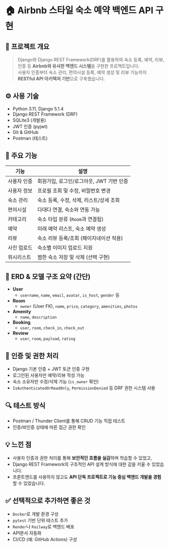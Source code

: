 # 🏠 Airbnb 스타일 숙소 예약 백엔드 API 구현

## 📌 프로젝트 개요
> Django와 Django REST Framework(DRF)를 활용하여 숙소 등록, 예약, 리뷰, 인증 등 **Airbnb와 유사한 백엔드 시스템**을 구현한 프로젝트입니다.  
> 사용자 인증부터 숙소 관리, 편의시설 등록, 예약 생성 및 리뷰 기능까지 **RESTful API 아키텍처 기반**으로 구축했습니다.

## ⚙️ 사용 기술
- Python 3.11, Django 5.1.4
- Django REST Framework (DRF)
- SQLite3 (개발용)
- JWT 인증 (pyjwt)
- Git & GitHub
- Postman (테스트)

## 🧩 주요 기능

| 기능 | 설명 |
|------|------|
| 사용자 인증 | 회원가입, 로그인/로그아웃, JWT 기반 인증 |
| 사용자 정보 | 프로필 조회 및 수정, 비밀번호 변경 |
| 숙소 관리 | 숙소 등록, 수정, 삭제, 리스트/상세 조회 |
| 편의시설 | 다대다 연결, 숙소와 연동 가능 |
| 카테고리 | 숙소 타입 분류 (`Room`과 연결됨) |
| 예약 | 미래 예약 리스트, 숙소 예약 생성 |
| 리뷰 | 숙소 리뷰 등록/조회 (페이지네이션 적용) |
| 사진 업로드 | 숙소별 이미지 업로드 지원 |
| 위시리스트 | 찜한 숙소 저장 및 삭제 (선택 구현) |

## 📁 ERD & 모델 구조 요약 (간단)

- **User**
  - `username`, `name`, `email`, `avatar`, `is_host`, `gender` 등
- **Room**
  - `owner` (User FK), `name`, `price`, `category`, `amenities`, `photos`
- **Amenity**
  - `name`, `description`
- **Booking**
  - `user`, `room`, `check_in`, `check_out`
- **Review**
  - `user`, `room`, `payload`, `rating`

## 🔐 인증 및 권한 처리
- Django 기본 인증 + JWT 토큰 인증 구현
- 로그인된 사용자만 예약/리뷰 작성 가능
- 숙소 소유자만 수정/삭제 가능 (`is_owner` 확인)
- `IsAuthenticatedOrReadOnly`, `PermissionDenied` 등 DRF 권한 시스템 사용


## 🔍 테스트 방식
- Postman / Thunder Client를 통해 CRUD 기능 직접 테스트
- 인증/비인증 상태에 따른 접근 권한 확인

## 💡 느낀 점
- 사용자 인증과 권한 처리를 통해 **보안적인 흐름을 실감**하며 학습할 수 있었고,  
- Django REST Framework의 구조적인 API 설계 방식에 대한 감을 키울 수 있었습니다.  
- 프론트엔드를 사용하지 않고도 **API 단독 프로젝트로 기능 중심 백엔드 개발을 경험**할 수 있었습니다.


## ✅ 선택적으로 추가하면 좋은 것
- `Docker`로 개발 환경 구성
- `pytest` 기반 단위 테스트 추가
- `Render`나 `Railway`로 백엔드 배포
- API문서 자동화
- CI/CD (예: GitHub Actions) 구성
